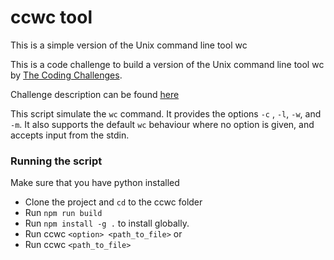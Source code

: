 # ccwc tool

This is a simple version of the Unix command line tool wc

This is a code challenge to build a version of the Unix command line tool wc by [The Coding Challenges](https://codingchallenges.fyi/challenges/intro/).

Challenge  description can be found [here](https://codingchallenges.fyi/challenges/challenge-wc/)

This script simulate the `wc` command. It provides the options `-c` , `-l`, `-w`, and `-m`. It also supports the default `wc` behaviour where no option is given, and accepts input from the stdin.

### Running the script

Make sure that you have python installed

* Clone the project and `cd` to the ccwc folder
* Run `npm run build`
* Run `npm install -g .` to install globally.
* Run ccwc `<option> <path_to_file>` or
* Run ccwc `<path_to_file>`

